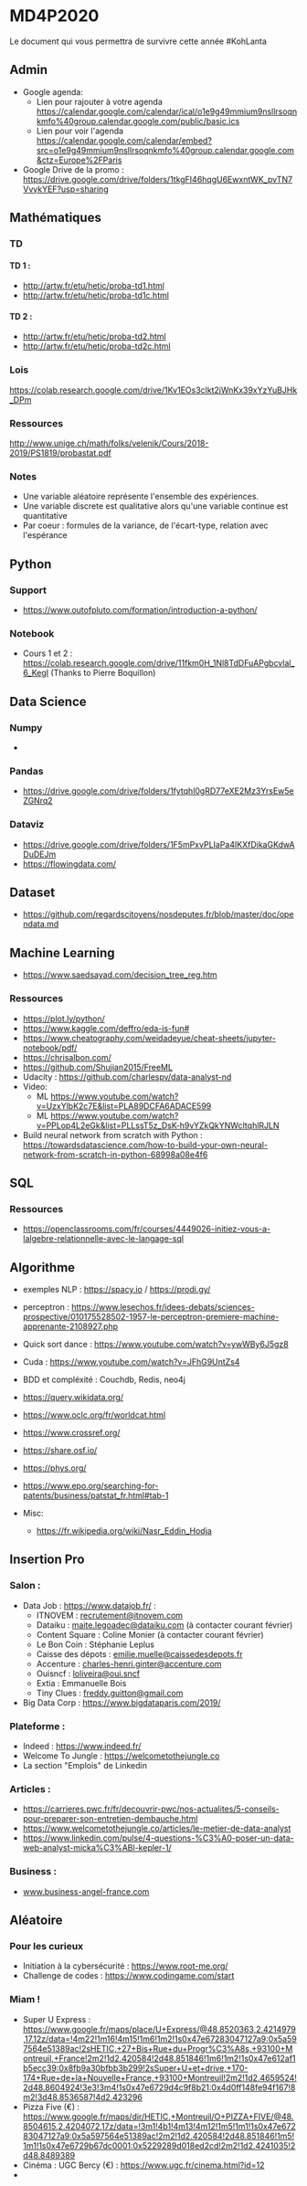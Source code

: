 # MD4P2020

Le document qui vous permettra de survivre cette année #KohLanta

## Admin
  - Google agenda: 
    - Lien pour rajouter à votre agenda https://calendar.google.com/calendar/ical/o1e9g49mmium9nsllrsoqnkmfo%40group.calendar.google.com/public/basic.ics
    - Lien pour voir l'agenda https://calendar.google.com/calendar/embed?src=o1e9g49mmium9nsllrsoqnkmfo%40group.calendar.google.com&ctz=Europe%2FParis
  - Google Drive de la promo : https://drive.google.com/drive/folders/1tkgFI46hqgU6EwxntWK_pvTN7VvykYEF?usp=sharing 

## Mathématiques
  ### TD 

  #### TD 1 :
  - http://artw.fr/etu/hetic/proba-td1.html 
  - http://artw.fr/etu/hetic/proba-td1c.html
  
  #### TD 2 :
  - http://artw.fr/etu/hetic/proba-td2.html 
  - http://artw.fr/etu/hetic/proba-td2c.html
  
  ### Lois
  https://colab.research.google.com/drive/1Kv1EOs3clkt2jWnKx39xYzYuBJHk_DPm

  ### Ressources
  http://www.unige.ch/math/folks/velenik/Cours/2018-2019/PS1819/probastat.pdf 
 
  ### Notes 
   - Une variable aléatoire représente l'ensemble des expériences. 
   - Une variable discrete est qualitative alors qu'une variable continue est quantitative
   - Par coeur : formules de la variance, de l'écart-type, relation avec l'espérance

## Python 
  ### Support 
  - https://www.outofpluto.com/formation/introduction-a-python/
  ### Notebook
  - Cours 1 et 2 : https://colab.research.google.com/drive/11fkm0H_1Nl8TdDFuAPgbcvlal_6_KegI (Thanks to Pierre Boquillon)

## Data Science
  ### Numpy
  - 
  ### Pandas
  - https://drive.google.com/drive/folders/1fytqhl0gRD77eXE2Mz3YrsEw5eZGNrq2
  
  ### Dataviz
  - https://drive.google.com/drive/folders/1F5mPxvPLIaPa4IKXfDikaGKdwADuDEJm
  - https://flowingdata.com/ 
  
  ## Dataset
  - https://github.com/regardscitoyens/nosdeputes.fr/blob/master/doc/opendata.md
  
  ## Machine Learning 
  - https://www.saedsayad.com/decision_tree_reg.htm
  
  ### Ressources
  - https://plot.ly/python/
  - https://www.kaggle.com/deffro/eda-is-fun#
  - https://www.cheatography.com/weidadeyue/cheat-sheets/jupyter-notebook/pdf/
  - https://chrisalbon.com/
  - https://github.com/Shujian2015/FreeML
  - Udacity : https://github.com/charlespv/data-analyst-nd
  - Video:
    - ML https://www.youtube.com/watch?v=UzxYlbK2c7E&list=PLA89DCFA6ADACE599
    - ML https://www.youtube.com/watch?v=PPLop4L2eGk&list=PLLssT5z_DsK-h9vYZkQkYNWcItqhlRJLN
  - Build neural network from scratch with Python : https://towardsdatascience.com/how-to-build-your-own-neural-network-from-scratch-in-python-68998a08e4f6
    
## SQL
  ### Ressources
  - https://openclassrooms.com/fr/courses/4449026-initiez-vous-a-lalgebre-relationnelle-avec-le-langage-sql

## Algorithme

  - exemples NLP : https://spacy.io / https://prodi.gy/
  - perceptron : https://www.lesechos.fr/idees-debats/sciences-prospective/010175528502-1957-le-perceptron-premiere-machine-apprenante-2108927.php
  - Quick sort dance : https://www.youtube.com/watch?v=ywWBy6J5gz8
  - Cuda : https://www.youtube.com/watch?v=JFhG9UntZs4
  - BDD et compléxité : Couchdb, Redis, neo4j
  - https://query.wikidata.org/ 
  - https://www.oclc.org/fr/worldcat.html
  - https://www.crossref.org/
  - https://share.osf.io/
  - https://phys.org/
  - https://www.epo.org/searching-for-patents/business/patstat_fr.html#tab-1
  
  - Misc:
    - https://fr.wikipedia.org/wiki/Nasr_Eddin_Hodja

## Insertion Pro

  ### Salon :
  - Data Job : https://www.datajob.fr/ :
    - ITNOVEM : recrutement@itnovem.com
    - Dataiku : maite.legoadec@dataiku.com (à contacter courant février)
    - Content Square : Coline Monier (à contacter courant février)
    - Le Bon Coin : Stéphanie Leplus
    - Caisse des dépots : emilie.muelle@caissedesdepots.fr
    - Accenture : charles-henri.ginter@accenture.com
    - Ouisncf : loliveira@oui.sncf
    - Extia : Emmanuelle Bois
    - Tiny Clues : freddy.guitton@gmail.com
  - Big Data Corp : https://www.bigdataparis.com/2019/
    
  ### Plateforme :
  - Indeed : https://www.indeed.fr/
  - Welcome To Jungle : https://welcometothejungle.co
  - La section "Emplois" de Linkedin
  
  ### Articles : 
  - https://carrieres.pwc.fr/fr/decouvrir-pwc/nos-actualites/5-conseils-pour-preparer-son-entretien-dembauche.html
  - https://www.welcometothejungle.co/articles/le-metier-de-data-analyst
  - https://www.linkedin.com/pulse/4-questions-%C3%A0-poser-un-data-web-analyst-micka%C3%ABl-kepler-1/
  
  ### Business :
  - www.business-angel-france.com
  

## Aléatoire

### Pour les curieux
 - Initiation à la cybersécurité : https://www.root-me.org/
 - Challenge de codes : https://www.codingame.com/start

### Miam !
 - Super U Express : https://www.google.fr/maps/place/U+Express/@48.8520363,2.4214979,17.12z/data=!4m22!1m16!4m15!1m6!1m2!1s0x47e67283047127a9:0x5a597564e51389ac!2sHETIC,+27+Bis+Rue+du+Progr%C3%A8s,+93100+Montreuil,+France!2m2!1d2.420584!2d48.851846!1m6!1m2!1s0x47e612af1b5ecc39:0x8fb9a30bfbb3b299!2sSuper+U+et+drive,+170-174+Rue+de+la+Nouvelle+France,+93100+Montreuil!2m2!1d2.4659524!2d48.8604924!3e3!3m4!1s0x47e6729d4c9f8b21:0x4d0ff148fe94f167!8m2!3d48.8536587!4d2.423296
 - Pizza Five (€) : https://www.google.fr/maps/dir/HETIC,+Montreuil/O+PIZZA+FIVE/@48.8504615,2.4204072,17z/data=!3m1!4b1!4m13!4m12!1m5!1m1!1s0x47e67283047127a9:0x5a597564e51389ac!2m2!1d2.420584!2d48.851846!1m5!1m1!1s0x47e6729b67dc0001:0x5229289d018ed2cd!2m2!1d2.4241035!2d48.8489389
 - Cinéma : UGC Bercy (€) : https://www.ugc.fr/cinema.html?id=12
 - 
 
